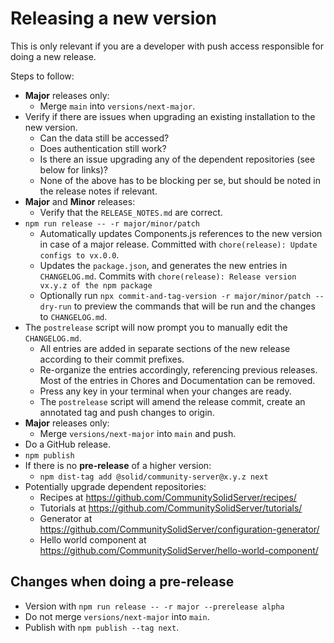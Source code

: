 # Releasing a new version

This is only relevant if you are a developer with push access responsible for doing a new release.

Steps to follow:

* **Major** releases only:
    * Merge `main` into `versions/next-major`.
* Verify if there are issues when upgrading an existing installation to the new version.
    * Can the data still be accessed?
    * Does authentication still work?
    * Is there an issue upgrading any of the dependent repositories (see below for links)?
    * None of the above has to be blocking per se, but should be noted in the release notes if relevant.
* **Major** and **Minor** releases:
    * Verify that the `RELEASE_NOTES.md` are correct.
* `npm run release -- -r major/minor/patch`
    * Automatically updates Components.js references to the new version in case of a major release.
      Committed with `chore(release): Update configs to vx.0.0`.
    * Updates the `package.json`, and generates the new entries in `CHANGELOG.md`.
      Commits with `chore(release): Release version vx.y.z of the npm package`
    * Optionally run `npx commit-and-tag-version -r major/minor/patch --dry-run` to preview the commands that will be run
      and the changes to `CHANGELOG.md`.
* The `postrelease` script will now prompt you to manually edit the `CHANGELOG.md`.
    * All entries are added in separate sections of the new release according to their commit prefixes.
    * Re-organize the entries accordingly, referencing previous releases. Most of the entries in Chores and
      Documentation can be removed.
    * Press any key in your terminal when your changes are ready.
    * The `postrelease` script will amend the release commit, create an annotated tag and push changes to origin.
* **Major** releases only:
    * Merge `versions/next-major` into `main` and push.
* Do a GitHub release.
* `npm publish`
* If there is no **pre-release** of a higher version:
    * `npm dist-tag add @solid/community-server@x.y.z next`
* Potentially upgrade dependent repositories:
    * Recipes at <https://github.com/CommunitySolidServer/recipes/>
    * Tutorials at <https://github.com/CommunitySolidServer/tutorials/>
    * Generator at <https://github.com/CommunitySolidServer/configuration-generator/>
    * Hello world component at <https://github.com/CommunitySolidServer/hello-world-component/>

## Changes when doing a pre-release

* Version with `npm run release -- -r major --prerelease alpha`
* Do not merge `versions/next-major` into `main`.
* Publish with `npm publish --tag next`.
